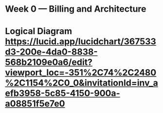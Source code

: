 # Week 0 — Billing and Architecture
# Logical Diagram https://lucid.app/lucidchart/367533d3-200e-4da0-8838-568b2109e0a6/edit?viewport_loc=-351%2C74%2C2480%2C1154%2C0_0&invitationId=inv_aefb3958-5c85-4150-900a-a08851f5e7e0

